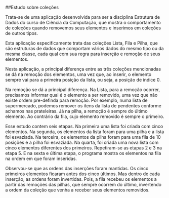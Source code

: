 ##Estudo sobre coleções

<p>
  Trata-se de uma aplicação desenvolvida para ser a disciplina Estrutura de Dados do curso de Ciência da Computação, que mostra o comportamento de coleções 
  quando removemos seus elementos e inserimos em coleções de outros tipos.
</p>

<p>
  Esta aplicação especificamente trata das coleções Lista, Fila e Pilha, que são estruturas de dados que comportam vários dados do mesmo tipo ou da mesma 
  classe, cada qual com sua regra para inserção e remoção de seus elementos.
</p>

<p>
  Nesta aplicação, a principal diferença entre as três coleções mencionadas se dá na remoção dos elementos, uma vez que, ao inserir, o elemento sempre vai 
  para a primeira posição da lista, ou seja, a posição de índice 0.
</p>

<p>
  Na remoção se dá a principal diferença. Na Lista, para a remoção ocorrer, precisamos informar qual é o elemento a ser removido, uma vez que não existe 
  ordem pre-definda para remoção. Por exemplo, numa lista de supermercado, podemos remover os itens da lista de pendentes conforme achamos nas prateleiras.
  Já na pilha, a remoção é sempre do último elemento. Ao contrário da fila, cujo elemento removido é sempre o primeiro.
</p>

<p>
  Esse estudo contem seis etapas. Na primeira uma lista foi criada com cinco elementos. Na segunda, os elementos da lista foram para uma pilha e a lista foi 
  esvaziada. Na terceira, os elementos da pilha foram para uma fila de 10 posições e a pilha foi esvaziada. Na quarta, foi criada uma nova lista com cinco 
  elementos diferentes dos primeiros. Repetiram-se as etapas 2 e 3 na etapa 5. E na sexta e última etapa, o programa mostra os elementos na fila na ordem 
  em que foram inseridas.
</p>

<p>
  Observou-se que as ordens das inserções foram mantidas. Os cinco primeiros elementos ficaram antes dos cinco últimos. Mas dentro de cada inserção, as 
  ordens foram invertidas. Pois, a fila recebeu os elementos a partir das remoções das pilhas, que sempre ocorrem do último, invertendo a ordem da coleção 
  que venha a receber seus elementos removidos.
</p>
